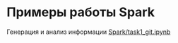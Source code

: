 # Примеры работы Spark

Генерация и анализ информации
[Spark/task1_git.ipynb](https://github.com/EsSanches/DE-step/blob/main/Spark/task1_git.ipynb)
